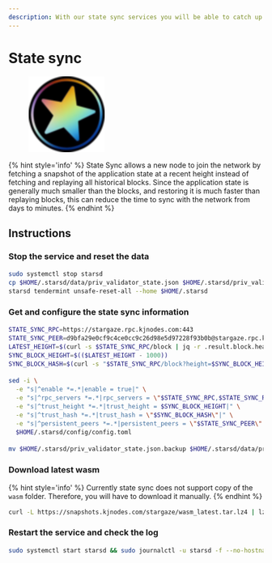 ```yaml
---
description: With our state sync services you will be able to catch up latest chain block in matter of minutes
---
```


# State sync

<figure><img src="https://raw.githubusercontent.com/kj89/cosmos-images/main/logos/stargaze.png" width="150" alt=""><figcaption></figcaption></figure>

{% hint style='info' %}
State Sync allows a new node to join the network by fetching a snapshot of the application state 
at a recent height instead of fetching and replaying all historical blocks. Since the 
application state is generally much smaller than the blocks, and restoring it is much 
faster than replaying blocks, this can reduce the time to sync with the network from days to minutes.
{% endhint %}

## Instructions

### Stop the service and reset the data

```bash
sudo systemctl stop starsd
cp $HOME/.starsd/data/priv_validator_state.json $HOME/.starsd/priv_validator_state.json.backup
starsd tendermint unsafe-reset-all --home $HOME/.starsd
```

### Get and configure the state sync information

```bash
STATE_SYNC_RPC=https://stargaze.rpc.kjnodes.com:443
STATE_SYNC_PEER=d9bfa29e0cf9c4ce0cc9c26d98e5d97228f93b0b@stargaze.rpc.kjnodes.com:58656
LATEST_HEIGHT=$(curl -s $STATE_SYNC_RPC/block | jq -r .result.block.header.height)
SYNC_BLOCK_HEIGHT=$(($LATEST_HEIGHT - 1000))
SYNC_BLOCK_HASH=$(curl -s "$STATE_SYNC_RPC/block?height=$SYNC_BLOCK_HEIGHT" | jq -r .result.block_id.hash)

sed -i \
  -e "s|^enable *=.*|enable = true|" \
  -e "s|^rpc_servers *=.*|rpc_servers = \"$STATE_SYNC_RPC,$STATE_SYNC_RPC\"|" \
  -e "s|^trust_height *=.*|trust_height = $SYNC_BLOCK_HEIGHT|" \
  -e "s|^trust_hash *=.*|trust_hash = \"$SYNC_BLOCK_HASH\"|" \
  -e "s|^persistent_peers *=.*|persistent_peers = \"$STATE_SYNC_PEER\"|" \
  $HOME/.starsd/config/config.toml

mv $HOME/.starsd/priv_validator_state.json.backup $HOME/.starsd/data/priv_validator_state.json
```

### Download latest wasm

{% hint style='info' %}
Currently state sync does not support copy of the `wasm` folder. Therefore, you will have to download it manually.
{% endhint %}

```bash
curl -L https://snapshots.kjnodes.com/stargaze/wasm_latest.tar.lz4 | lz4 -dc - | tar -xf - -C $HOME/.starsd
```

### Restart the service and check the log

```bash
sudo systemctl start starsd && sudo journalctl -u starsd -f --no-hostname -o cat
```
